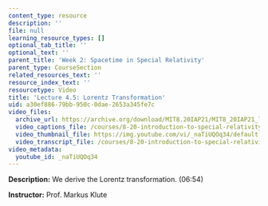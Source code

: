 ```yaml
---
content_type: resource
description: ''
file: null
learning_resource_types: []
optional_tab_title: ''
optional_text: ''
parent_title: 'Week 2: Spacetime in Special Relativity'
parent_type: CourseSection
related_resources_text: ''
resource_index_text: ''
resourcetype: Video
title: 'Lecture 4.5: Lorentz Transformation'
uid: a30ef886-79bb-950c-0dae-2653a345fe7c
video_files:
  archive_url: https://archive.org/download/MIT8.20IAP21/MIT8_20IAP21_lec04-5_300k.mp4
  video_captions_file: /courses/8-20-introduction-to-special-relativity-january-iap-2021/89558ca3f0a85ae498e8e20ca3f60c8c_naTiUQOq34.vtt
  video_thumbnail_file: https://img.youtube.com/vi/_naTiUQOq34/default.jpg
  video_transcript_file: /courses/8-20-introduction-to-special-relativity-january-iap-2021/85619587cf5a5a2e442479f82e195ebe_naTiUQOq34.pdf
video_metadata:
  youtube_id: _naTiUQOq34
---
```


**Description:** We derive the Lorentz transformation. (06:54)

**Instructor:** Prof. Markus Klute